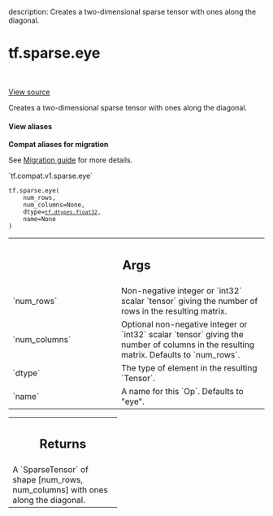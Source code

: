 description: Creates a two-dimensional sparse tensor with ones along the diagonal.

<div itemscope itemtype="http://developers.google.com/ReferenceObject">
<meta itemprop="name" content="tf.sparse.eye" />
<meta itemprop="path" content="Stable" />
</div>

# tf.sparse.eye

<!-- Insert buttons and diff -->

<table class="tfo-notebook-buttons tfo-api nocontent" align="left">

</table>

<a target="_blank" class="external" href="/code/stable/tensorflow/python/ops/sparse_ops.py">View source</a>



Creates a two-dimensional sparse tensor with ones along the diagonal.

<section class="expandable">
  <h4 class="showalways">View aliases</h4>
  <p>
<b>Compat aliases for migration</b>
<p>See
<a href="https://www.tensorflow.org/guide/migrate">Migration guide</a> for
more details.</p>
<p>`tf.compat.v1.sparse.eye`</p>
</p>
</section>

<pre class="devsite-click-to-copy prettyprint lang-py tfo-signature-link">
<code>tf.sparse.eye(
    num_rows,
    num_columns=None,
    dtype=<a href="../../tf/dtypes.md#float32"><code>tf.dtypes.float32</code></a>,
    name=None
)
</code></pre>



<!-- Placeholder for "Used in" -->


<!-- Tabular view -->
 <table class="responsive fixed orange">
<colgroup><col width="214px"><col></colgroup>
<tr><th colspan="2"><h2 class="add-link">Args</h2></th></tr>

<tr>
<td>
`num_rows`
</td>
<td>
Non-negative integer or `int32` scalar `tensor` giving the number
of rows in the resulting matrix.
</td>
</tr><tr>
<td>
`num_columns`
</td>
<td>
Optional non-negative integer or `int32` scalar `tensor` giving
the number of columns in the resulting matrix. Defaults to `num_rows`.
</td>
</tr><tr>
<td>
`dtype`
</td>
<td>
The type of element in the resulting `Tensor`.
</td>
</tr><tr>
<td>
`name`
</td>
<td>
A name for this `Op`. Defaults to "eye".
</td>
</tr>
</table>



<!-- Tabular view -->
 <table class="responsive fixed orange">
<colgroup><col width="214px"><col></colgroup>
<tr><th colspan="2"><h2 class="add-link">Returns</h2></th></tr>
<tr class="alt">
<td colspan="2">
A `SparseTensor` of shape [num_rows, num_columns] with ones along the
diagonal.
</td>
</tr>

</table>

